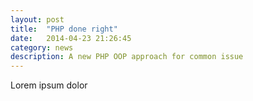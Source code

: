 ```yaml
---
layout: post
title:  "PHP done right"
date:   2014-04-23 21:26:45
category: news
description: A new PHP OOP approach for common issue
---
```


Lorem ipsum dolor